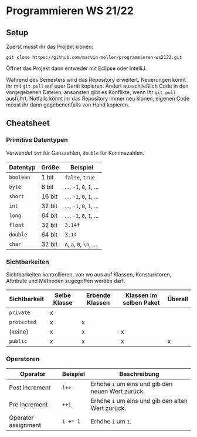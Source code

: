# Programmieren WS 21/22

## Setup

Zuerst müsst ihr das Projekt klonen:

```shell
git clone https://github.com/marvin-meller/programmieren-ws2122.git
```

Öffnet das Projekt dann entweder mit Eclipse oder IntelliJ.

Während des Semesters wird das Repository erweitert.
Neuerungen könnt ihr mit `git pull` auf euer Gerät kopieren.
Ändert ausschließlich Code in den vorgegebenen Dateien, ansonsten gibt es Konflikte, wenn ihr `git pull` ausführt.
Notfalls könnt ihr das Repository immer neu klonen, eigenen Code müsst ihr dann gegebenenfalls von Hand kopieren.
  
## Cheatsheet

### Primitive Datentypen

Verwendet `int` für Ganzzahlen, `double` für Kommazahlen.

| Datentyp | Größe | Beispiel |
| --- | --- | --- |
| `boolean` | 1 bit | `false`, `true` |
| `byte` | 8 bit | ..., `-1`, `0`, `1`, ... |
| `short` | 16 bit | ..., `-1`, `0`, `1`, ... |
| `int` | 32 bit | ..., `-1`, `0`, `1`, ... |
| `long` | 64 bit | ..., `-1`, `0`, `1`, ... |
| `float` | 32 bit | `3.14f` |
| `double` | 64 bit | `3.14` |
| `char` | 32 bit | `A`, `a`, `0`, `\n`, ... |

### Sichtbarkeiten

Sichtbarkeiten kontrollieren, von wo aus auf Klassen, Konsturktoren, Attribute und Methoden zugegriffen werden darf.

| Sichtbarkeit | Selbe Klasse | Erbende Klassen | Klassen im selben Paket | Überall
| --- | --- | --- | --- | --- |
| `private` | x | | | |
| `protected` | x | x | | |
| (keine) | x | x | x | |
| `public` | x | x | x | x |

### Operatoren

| Operator | Beispiel | Beschreibung |
| --- | --- | --- |
| Post increment | `i++` | Erhöhe `i` um eins und gib den neuen Wert zurück. |
| Pre increment | `++i` | Erhöhe `i` um eins und gib den alten Wert zurück. |
| Operator assignment | `i += 1` | Erhöhe `i` um `1`. |
